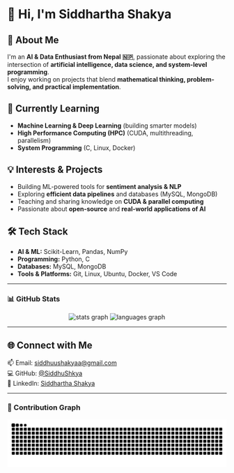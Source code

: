 # 👋 Hi, I'm Siddhartha Shakya  

## 🚀 About Me  
I'm an **AI & Data Enthusiast from Nepal 🇳🇵**, passionate about exploring the intersection of **artificial intelligence, data science, and system-level programming**.  
I enjoy working on projects that blend **mathematical thinking, problem-solving, and practical implementation**.  

## 🌱 Currently Learning  
- **Machine Learning & Deep Learning** (building smarter models)  
- **High Performance Computing (HPC)** (CUDA, multithreading, parallelism)  
- **System Programming** (C, Linux, Docker)  

## 💡 Interests & Projects  
- Building ML-powered tools for **sentiment analysis & NLP**  
- Exploring **efficient data pipelines** and databases (MySQL, MongoDB)  
- Teaching and sharing knowledge on **CUDA & parallel computing**  
- Passionate about **open-source** and **real-world applications of AI**  

## 🛠 Tech Stack  
- **AI & ML:** Scikit-Learn, Pandas, NumPy  
- **Programming:** Python, C  
- **Databases:** MySQL, MongoDB  
- **Tools & Platforms:** Git, Linux, Ubuntu, Docker, VS Code  

---

### 📊 GitHub Stats  
<div align="center">
  <img src="https://github-readme-stats.vercel.app/api?username=SiddhuShkya&show_icons=true&include_all_commits=true&count_private=true&theme=github_dark&hide_border=true" height="150" alt="stats graph" />
  <img src="https://github-readme-stats.vercel.app/api/top-langs?username=SiddhuShkya&layout=compact&langs_count=6&theme=github_dark&hide_border=true" height="150" alt="languages graph" />
</div>

---

## 🌐 Connect with Me  
📫 Email: [siddhuushakyaa@gmail.com](mailto:siddhuushakyaa@gmail.com)  
💻 GitHub: [@SiddhuShkya](https://github.com/SiddhuShkya)  
🔗 LinkedIn: [Siddhartha Shakya](https://www.linkedin.com/in/siddhartha-shakya-5665a0236/)  

---

### 🐍 Contribution Graph  
<picture>
  <source media="(prefers-color-scheme: dark)" srcset="https://raw.githubusercontent.com/SiddhuShkya/SiddhuShkya/output/snake.svg?palette=github-dark" />
  <source media="(prefers-color-scheme: light)" srcset="https://raw.githubusercontent.com/SiddhuShkya/SiddhuShkya/output/snake.svg?palette=github-light" />
  <img src="https://raw.githubusercontent.com/SiddhuShkya/SiddhuShkya/output/snake.svg" alt="Snake animation showing contributions from 2024–2025" />
</picture>
